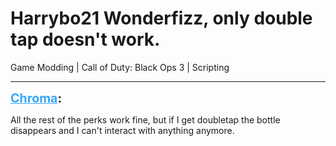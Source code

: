 # Harrybo21 Wonderfizz, only double tap doesn't work.
Game Modding | Call of Duty: Black Ops 3 | Scripting

---
<strong style="font-size: 1.4em;"><span style="text-decoration: underline;text-decoration-color: #34a7f9;"><span style="color:#34a7f9;">Chroma</span></span>:</strong>

<p>All the rest of the perks work fine, but if I get doubletap the bottle disappears and I can&#39;t interact with anything anymore.</p>
